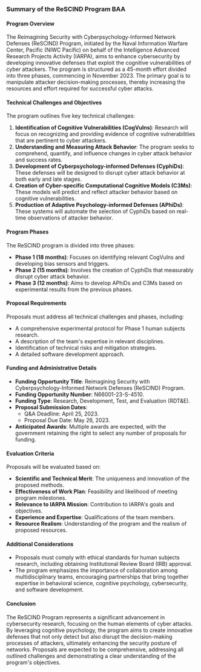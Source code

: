 ### Summary of the ReSCIND Program BAA

#### Program Overview
The Reimagining Security with Cyberpsychology-Informed Network Defenses (ReSCIND) Program, initiated by the Naval Information Warfare Center, Pacific (NIWC Pacific) on behalf of the Intelligence Advanced Research Projects Activity (IARPA), aims to enhance cybersecurity by developing innovative defenses that exploit the cognitive vulnerabilities of cyber attackers. The program is structured as a 45-month effort divided into three phases, commencing in November 2023. The primary goal is to manipulate attacker decision-making processes, thereby increasing the resources and effort required for successful cyber attacks.

#### Technical Challenges and Objectives
The program outlines five key technical challenges:
1. **Identification of Cognitive Vulnerabilities (CogVulns)**: Research will focus on recognizing and providing evidence of cognitive vulnerabilities that are pertinent to cyber attackers.
2. **Understanding and Measuring Attack Behavior**: The program seeks to comprehend, quantify, and influence changes in cyber attack behavior and success rates.
3. **Development of Cyberpsychology-informed Defenses (CyphiDs)**: These defenses will be designed to disrupt cyber attack behavior at both early and late stages.
4. **Creation of Cyber-specific Computational Cognitive Models (C3Ms)**: These models will predict and reflect attacker behavior based on cognitive vulnerabilities.
5. **Production of Adaptive Psychology-informed Defenses (APhiDs)**: These systems will automate the selection of CyphiDs based on real-time observations of attacker behavior.

#### Program Phases
The ReSCIND program is divided into three phases:
- **Phase 1 (18 months)**: Focuses on identifying relevant CogVulns and developing bias sensors and triggers.
- **Phase 2 (15 months)**: Involves the creation of CyphiDs that measurably disrupt cyber attack behavior.
- **Phase 3 (12 months)**: Aims to develop APhiDs and C3Ms based on experimental results from the previous phases.

#### Proposal Requirements
Proposals must address all technical challenges and phases, including:
- A comprehensive experimental protocol for Phase 1 human subjects research.
- A description of the team's expertise in relevant disciplines.
- Identification of technical risks and mitigation strategies.
- A detailed software development approach.

#### Funding and Administrative Details
- **Funding Opportunity Title**: Reimagining Security with Cyberpsychology-Informed Network Defenses (ReSCIND) Program.
- **Funding Opportunity Number**: N66001-23-S-4510.
- **Funding Type**: Research, Development, Test, and Evaluation (RDT&E).
- **Proposal Submission Dates**: 
  - Q&A Deadline: April 25, 2023.
  - Proposal Due Date: May 26, 2023.
- **Anticipated Awards**: Multiple awards are expected, with the government retaining the right to select any number of proposals for funding.

#### Evaluation Criteria
Proposals will be evaluated based on:
- **Scientific and Technical Merit**: The uniqueness and innovation of the proposed methods.
- **Effectiveness of Work Plan**: Feasibility and likelihood of meeting program milestones.
- **Relevance to IARPA Mission**: Contribution to IARPA's goals and objectives.
- **Experience and Expertise**: Qualifications of the team members.
- **Resource Realism**: Understanding of the program and the realism of proposed resources.

#### Additional Considerations
- Proposals must comply with ethical standards for human subjects research, including obtaining Institutional Review Board (IRB) approval.
- The program emphasizes the importance of collaboration among multidisciplinary teams, encouraging partnerships that bring together expertise in behavioral science, cognitive psychology, cybersecurity, and software development.

#### Conclusion
The ReSCIND Program represents a significant advancement in cybersecurity research, focusing on the human elements of cyber attacks. By leveraging cognitive psychology, the program aims to create innovative defenses that not only detect but also disrupt the decision-making processes of attackers, ultimately enhancing the security posture of networks. Proposals are expected to be comprehensive, addressing all outlined challenges and demonstrating a clear understanding of the program's objectives.